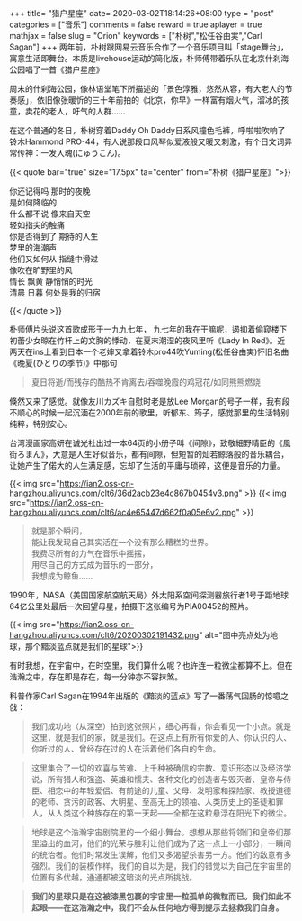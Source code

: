 +++
title= "猎户星座"
date= 2020-03-02T18:14:26+08:00
type = "post"
categories = ["音乐"]
comments = false
reward = true
aplayer = true
mathjax = false
slug = "Orion"
keywords = ["朴树","松任谷由実","Carl Sagan"]
+++
两年前，朴树跟网易云音乐合作了一个音乐项目叫「stage舞台」，寓意生活即舞台。本质是livehouse运动的简化版，朴师傅带着乐队在北京什刹海公园唱了一首《猎户星座》

周末的什刹海公园，像林语堂笔下所描述的「景色淳雅，悠然从容，有大老人的节奏感」，依旧像张暖忻的三十年前拍的《北京，你早》一样富有烟火气，溜冰的孩童，卖花的老人，吁气的人群……

在这个普通的冬日，朴树穿着Daddy Oh Daddy日系风撞色毛裤，呼啦啦吹响了铃木Hammond PRO-44，有人说那段口风琴似爱液般又暖又刺激，有个日文词异常传神：一发入魂(にゅうこん)。

<!--more-->

<div
class="aplayer"
data-id="532776436"
data-server="netease"
data-type="song"
data-mutex="true"
data-mini="false"
data-loop="none">
</div>

{{< quote bar="true" size="17.5px"  ta="center" from="朴树《猎户星座》">}}

你还记得吗 那时的夜晚<br>
是如何降临的<br>
什么都不说 像来自天空<br>
轻如指尖的触痛<br>
你是否得到了 期待的人生<br>
梦里的海潮声<br>
他们又如何从 指缝中滑过<br>
像吹在旷野里的风<br>
情长 飘黄 静悄悄的时光<br>
清晨 日暮 何处是我的归宿<br>

{{< /quote >}}

朴师傅片头说这首歌成形于一九九七年， 九七年的我在干嘛呢，遏抑着偷窥楼下初蕾少女晾在竹杆上的文胸的悸动，在夏末潮湿的夜风里听《Lady In Red》。近两天在ins上看到日本一个老婶又拿着铃木pro44吹Yuming(松任谷由実)怀旧名曲《晩夏(ひとりの季节)》中那句

> 夏日将逝/而残存的酷热不肯离去/吞噬晚霞的鸡冠花/如同熊熊燃烧

倏然又来了感觉。就像友川カズキ自慰时老是放Lee Morgan的号子一样，我有段不顺心的时候一起沉湎在2000年前的歌里，听郁东、筠子，感觉那里的生活特别纯粹，特别安心。

台湾漫画家高妍在诚光社出过一本64页的小册子叫《间隙》，致敬細野晴臣的《風街ろまん》，大意是人生好似音乐，都有间隙，但短暂的灿若鲸落般的音乐耦合，让她产生了偌大的人生满足感，忘却了生活的平庸与琐碎，这便是音乐的力量。

{{< img src="https://ian2.oss-cn-hangzhou.aliyuncs.com/clt6/36d2acb23e4c867b0454v3.png" >}}
{{< img src="https://ian2.oss-cn-hangzhou.aliyuncs.com/clt6/ac4e65447d662f0a05e6v2.png" >}}

>就是那个瞬间，<br>
>能让我发现自己其实活在一个没有那么糟糕的世界。<br>
>我费尽所有的力气在音乐中摇摆，<br>
>用尽自己的方式成为音乐的一部分，<br>
>我想成为鲸鱼……<br>

1990年，NASA（美国国家航空航天局）外太阳系空间探测器旅行者1号于距地球64亿公里处最后一次回望母星，拍摄下这张编号为PIA00452的照片。

{{< img src="https://ian2.oss-cn-hangzhou.aliyuncs.com/clt6/20200302191432.png" alt="图中亮点处为地球，那个黯淡蓝点就是我们的星球">}}


有时我想，在宇宙中，在时空里，我们算什么呢？也许连一粒微尘都算不上。但在浩瀚之中，存在即是存在，每一分钟亦不容抹煞。

科普作家Carl Sagan在1994年出版的《黯淡的蓝点》写了一番荡气回肠的惊噫之戗：

>我们成功地（从深空）拍到这张照片，细心再看，你会看见一个小点。就是这里，就是我们的家，就是我们。在这点上有所有你爱的人、你认识的人、你听过的人、曾经存在过的人在活着他们各自的生命。

>这里集合了一切的欢喜与苦难、上千种被确信的宗教、意识形态以及经济学说，所有猎人和强盗、英雄和懦夫、各种文化的创造者与毁灭者、皇帝与侍臣、相恋中的年轻爱侣、有前途的儿童、父母、发明家和探险家、教授道德的老师、贪污的政客、大明星、至高无上的领袖、人类历史上的圣徒和罪人，从人类这个种族存在的第一天起——全都在这粒悬浮在阳光下的微尘。

>地球是这个浩瀚宇宙剧院里的一个细小舞台。想想从那些将领们和皇帝们那里溢出的血河，他们的光荣与胜利让他们成为了这一点上一小部分，一瞬间的统治者。他们时常发生误解，他们又多渴望杀害另一方。他们的敌意有多强烈。我们的装模作样，我们的自以为是，我们的错觉以为自己在宇宙里的位置有多优越，通通都被这暗淡的光点所挑战。

>**我们的星球只是在这被漆黑包裹的宇宙里一粒孤单的微粒而已。我们如此不起眼——在这浩瀚之中，我们不会从任何地方得到提示去拯救我们自身。**
